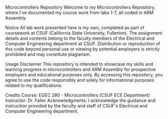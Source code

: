 Microcontrollers Repository
Welcome to my Microcontrollers Repository, where I've documented my course work from labs 1-7, all coded in ARM Assembly.

Notice
All lab work presented here is my own, completed as part of coursework at CSUF (California State University, Fullerton). The assignment details and contents belong to the faculty members of the Electrical and Computer Engineering department at CSUF. Distribution or reproduction of this code beyond personal use or viewing by potential employers is strictly prohibited and may constitute plagiarism.

Usage Disclaimer
This repository is intended to showcase my skills and learning progress in microcontrollers and ARM Assembly for prospective employers and educational purposes only. By accessing this repository, you agree to use the code responsibly and solely for informational purposes related to my qualifications.

Credits
Course: EGEC 280 - Microcontrollers (CSUF ECE Department)
Instructor: Dr. Faller
Acknowledgments: I acknowledge the guidance and instruction provided by the faculty and staff of CSUF's Electrical and Computer Engineering department.
